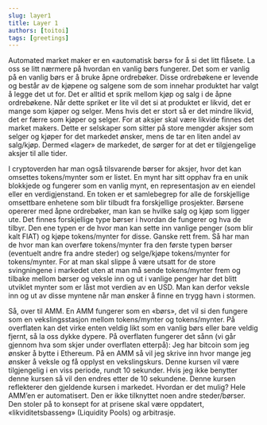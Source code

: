 ```yaml
---
slug: layer1
title: Layer 1   
authors: [toitoi]
tags: [greetings]
---
```


Automated market maker er en «automatisk børs» for å si det litt flåsete. La oss se litt nærmere på hvordan en vanlig børs fungerer. Det som er vanlig på en vanlig børs er å bruke åpne ordrebøker. Disse ordrebøkene er levende og består av de kjøpene og salgene som de som innehar produktet har valgt å legge det ut for. Det er alltid et sprik mellom kjøp og salg i de åpne ordrebøkene. Når dette spriket er lite vil det si at produktet er likvid, det er mange som kjøper og selger. Mens hvis det er stort så er det mindre likvid, det er færre som kjøper og selger. For at aksjer skal være likvide finnes det market makers. Dette er selskaper som sitter på store mengder aksjer som selger og kjøper for det markedet ønsker, mens de tar en liten andel av salg/kjøp. Dermed «lager» de markedet, de sørger for at det er tilgjengelige aksjer til alle tider. 

I cryptoverden har man også tilsvarende børser for aksjer, hvor det kan omsettes tokens/mynter som er listet. En mynt har sitt opphav fra en unik blokkjede og fungerer som en vanlig mynt, en representasjon av en eiendel eller en verdigjenstand. En token er et samlebegrep for alle de forskjellige omsettbare enhetene som blir tilbudt fra forskjellige prosjekter. Børsene opererer med åpne ordrebøker, man kan se hvilke salg og kjøp som ligger ute. Det finnes forskjellige type børser i hvordan de fungerer og hva de tilbyr. Den ene typen er de hvor man kan sette inn vanlige penger (som blir kalt FIAT) og kjøpe tokens/mynter for disse. Ganske rett frem. Så har man de hvor man kan overføre tokens/mynter fra den første typen børser (eventuelt andre fra andre steder) og selge/kjøpe tokens/mynter for tokens/mynter. For at man skal slippe å være utsatt for de store svingningene i markedet uten at man må sende tokens/mynter frem og tilbake mellom børser og veksle inn og ut i vanlige penger har det blitt utviklet mynter som er låst mot verdien av en USD. Man kan derfor veksle inn og ut av disse myntene når man ønsker å finne en trygg havn i stormen. 

Så, over til AMM. En AMM fungerer som en «børs», det vil si den fungere som en vekslingsstasjon mellom tokens/mynter og tokens/mynter. På overflaten kan det virke enten veldig likt som en vanlig børs eller bare veldig fjernt, så la oss dykke dypere. På overflaten fungerer det sånn (vi går gjennom hva som skjer under overflaten etterpå): Jeg har bitcoin som jeg ønsker å bytte i Ethereum. På en AMM så vil jeg skrive inn hvor mange jeg ønsker å veksle og få opplyst en vekslingskurs. Denne kursen vil være tilgjengelig i en viss periode, rundt 10 sekunder. Hvis jeg ikke benytter denne kursen så vil den endres etter de 10 sekundene. Denne kursen reflekterer den gjeldende kursen i markedet. Hvordan er det mulig? Hele AMM’en er automatisert. Den er ikke tilknyttet noen andre steder/børser. Den stoler på to konsept for at prisene skal være oppdatert, «likviditetsbasseng» (Liquidity Pools) og arbitrasje. 
